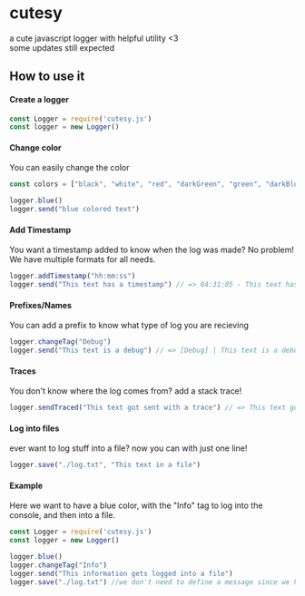 # cutesy
a cute javascript logger with helpful utility <3
<br>
some updates still expected

## How to use it

#### Create a logger

```js
const Logger = require('cutesy.js')
const logger = new Logger()
```

#### Change color

You can easily change the color 

```js
const colors = ["black", "white", "red", "darkGreen", "green", "darkBlue", "blue", "cyan", "lightBlue", "purple", "lightPurple", "yellow", "pink"]

logger.blue()
logger.send("blue colored text")
```

#### Add Timestamp

You want a timestamp added to know when the log was made? No problem!
We have multiple formats for all needs.

```js
logger.addTimestamp("hh:mm:ss")
logger.send("This text has a timestamp") // => 04:31:05 - This text has a timestamp
```

#### Prefixes/Names

You can add a prefix to know what type of log you are recieving

```js
logger.changeTag("Debug")
logger.send("This text is a debug") // => [Debug] | This text is a debug
```

#### Traces

You don't know where the log comes from? add a stack trace!

```js
logger.sendTraced("This text got sent with a trace") // => This text got sent with a trace | /home/cutesy/project/index.js:10:12
```

#### Log into files

ever want to log stuff into a file? now you can with just one line!

```js
logger.save("./log.txt", "This text in a file")
```


#### Example
Here we want to have a blue color, with the "Info" tag to log into the console, and then into a file.

```js
const Logger = require('cutesy.js')
const logger = new Logger()

logger.blue()
logger.changeTag("Info")
logger.send("This information gets logged into a file")
logger.save("./log.txt") //we don't need to define a message since we have a context
```
